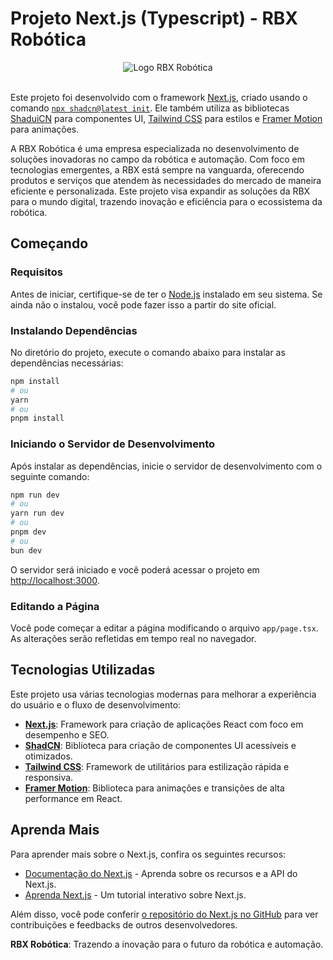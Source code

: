# Projeto Next.js (Typescript) - RBX Robótica

<div align="center">
  <img src="https://media.licdn.com/dms/image/v2/D4D3DAQGoUOZ6EYFGTg/image-scale_127_750/image-scale_127_750/0/1723270584583/rbxrobotica_cover?e=1737860400&v=beta&t=speQmxCVgNMsunBkt4rDjGC42UL71VAXXHZG5FBDK9M" alt="Logo RBX Robótica">
</div>
<br>

Este projeto foi desenvolvido com o framework [Next.js](https://nextjs.org), criado usando o comando [`npx shadcn@latest init`](https://ui.shadcn.com/docs/installation/next). Ele também utiliza as bibliotecas [ShaduiCN](https://ui.shadcn.com/) para componentes UI, [Tailwind CSS](https://tailwindcss.com/) para estilos e [Framer Motion](https://www.framer.com/motion/) para animações.

A RBX Robótica é uma empresa especializada no desenvolvimento de soluções inovadoras no campo da robótica e automação. Com foco em tecnologias emergentes, a RBX está sempre na vanguarda, oferecendo produtos e serviços que atendem às necessidades do mercado de maneira eficiente e personalizada. Este projeto visa expandir as soluções da RBX para o mundo digital, trazendo inovação e eficiência para o ecossistema da robótica.

## Começando

### Requisitos

Antes de iniciar, certifique-se de ter o [Node.js](https://nodejs.org) instalado em seu sistema. Se ainda não o instalou, você pode fazer isso a partir do site oficial.

### Instalando Dependências

No diretório do projeto, execute o comando abaixo para instalar as dependências necessárias:

```bash
npm install
# ou
yarn
# ou
pnpm install
```

### Iniciando o Servidor de Desenvolvimento

Após instalar as dependências, inicie o servidor de desenvolvimento com o seguinte comando:

```bash
npm run dev
# ou
yarn run dev
# ou
pnpm dev
# ou
bun dev
```

O servidor será iniciado e você poderá acessar o projeto em [http://localhost:3000](http://localhost:3000).

### Editando a Página

Você pode começar a editar a página modificando o arquivo `app/page.tsx`. As alterações serão refletidas em tempo real no navegador.

## Tecnologias Utilizadas

Este projeto usa várias tecnologias modernas para melhorar a experiência do usuário e o fluxo de desenvolvimento:

- **[Next.js](https://nextjs.org)**: Framework para criação de aplicações React com foco em desempenho e SEO.
- **[ShadCN](https://github.com/shadcn)**: Biblioteca para criação de componentes UI acessíveis e otimizados.
- **[Tailwind CSS](https://tailwindcss.com/)**: Framework de utilitários para estilização rápida e responsiva.
- **[Framer Motion](https://www.framer.com/motion/)**: Biblioteca para animações e transições de alta performance em React.

## Aprenda Mais

Para aprender mais sobre o Next.js, confira os seguintes recursos:

- [Documentação do Next.js](https://nextjs.org/docs) - Aprenda sobre os recursos e a API do Next.js.
- [Aprenda Next.js](https://nextjs.org/learn) - Um tutorial interativo sobre Next.js.

Além disso, você pode conferir [o repositório do Next.js no GitHub](https://github.com/vercel/next.js) para ver contribuições e feedbacks de outros desenvolvedores.

**RBX Robótica**: Trazendo a inovação para o futuro da robótica e automação.
